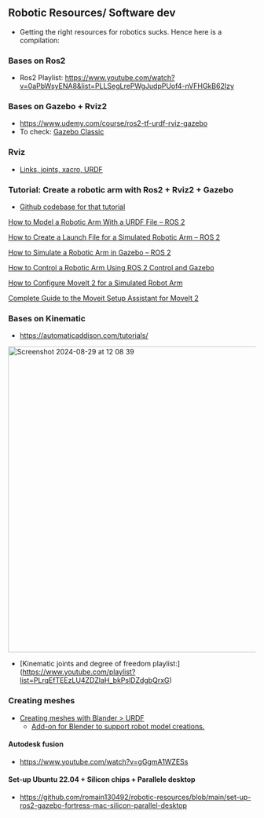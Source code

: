 ## Robotic Resources/ Software dev 

- Getting the right resources for robotics sucks. Hence here is a compilation:



### Bases on Ros2

- Ros2 Playlist: https://www.youtube.com/watch?v=0aPbWsyENA8&list=PLLSegLrePWgJudpPUof4-nVFHGkB62Izy

### Bases on Gazebo + Rviz2

- https://www.udemy.com/course/ros2-tf-urdf-rviz-gazebo
- To check: [Gazebo Classic](https://articulatedrobotics.xyz/tutorials/ready-for-ros/gazebo)

### Rviz
- [Links, joints, xacro, URDF](https://articulatedrobotics.xyz/tutorials/ready-for-ros/urdf/)

### Tutorial: Create a robotic arm with Ros2 + Rviz2 + Gazebo

- [Github codebase for that tutorial](https://github.com/automaticaddison/mycobot_ros2/tree/main)

[How to Model a Robotic Arm With a URDF File – ROS 2](https://automaticaddison.com/how-to-model-a-robotic-arm-with-a-urdf-file-ros-2/)

[How to Create a Launch File for a Simulated Robotic Arm – ROS 2](https://automaticaddison.com/create-a-launch-file-for-a-simulated-robotic-arm-ros-2/)

[How to Simulate a Robotic Arm in Gazebo – ROS 2](https://automaticaddison.com/how-to-simulate-a-robotic-arm-in-gazebo-ros-2/)

[How to Control a Robotic Arm Using ROS 2 Control and Gazebo](https://automaticaddison.com/how-to-control-a-robotic-arm-using-ros-2-control-and-gazebo/)

[How to Configure MoveIt 2 for a Simulated Robot Arm](https://automaticaddison.com/how-to-configure-moveit-2-for-a-simulated-robot-arm/)

[Complete Guide to the Moveit Setup Assistant for MoveIt 2](https://automaticaddison.com/complete-guide-to-the-moveit-setup-assistant-for-moveit-2/)




### Bases on Kinematic

- https://automaticaddison.com/tutorials/
  
<img width="623" alt="Screenshot 2024-08-29 at 12 08 39" src="https://github.com/user-attachments/assets/e4f1b33f-20e6-48af-b75e-736f8582596b">
  
- [Kinematic joints and degree of freedom playlist:] (https://www.youtube.com/playlist?list=PLrqEfTEEzLU4ZDZlaH_bkPslDZdgbQrxG)



### Creating meshes

- [Creating meshes with Blander > URDF](https://www.youtube.com/watch?v=JGPyNxzVlYA&list=PL4MdFHVi1I5W_hOJN5jAGn3JLWDL7q1Tr)
  - [Add-on for Blender to support robot model creations.](https://github.com/dfki-ric/phobos)
 
#### Autodesk fusion
- https://www.youtube.com/watch?v=gGgmA1WZESs





#### Set-up Ubuntu 22.04 + Silicon chips + Parallele desktop

- https://github.com/romain130492/robotic-resources/blob/main/set-up-ros2-gazebo-fortress-mac-silicon-parallel-desktop

